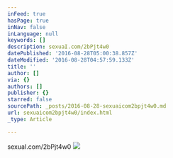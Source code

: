 ```yaml
---
inFeed: true
hasPage: true
inNav: false
inLanguage: null
keywords: []
description: sexuaI.com/2bPjt4w0
datePublished: '2016-08-28T05:00:38.857Z'
dateModified: '2016-08-28T04:57:59.133Z'
title: ''
author: []
via: {}
authors: []
publisher: {}
starred: false
sourcePath: _posts/2016-08-28-sexuaicom2bpjt4w0.md
url: sexuaicom2bpjt4w0/index.html
_type: Article

---
```

sexuaI.com/2bPjt4w0
![](https://the-grid-user-content.s3-us-west-2.amazonaws.com/6abd05a7-1ed5-4003-80e7-a3e00b50068e.jpg)